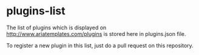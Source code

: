 plugins-list
============

The list of plugins which is displayed on http://www.ariatemplates.com/plugins is stored here in plugins.json file.  

To register a new plugin in this list, just do a pull request on this repository.
